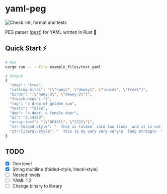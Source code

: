 # yaml-peg

![Check lint, format and tests](https://github.com/aofdev/yaml-peg/actions/workflows/main.yml/badge.svg)

PEG parser ([pest](https://pest.rs/)) for YAML written in Rust 🦀

## Quick Start ⚡️

```bash
# Run
cargo run -- --file example_files/test.yaml

# Output
{
  "xmas": "true",
  "calling-birds": "[\"huey\", \"dewey\", \"louie\", \"fred\"]",
  "birds": "[\"huey-2\", \"dewey-2\"]",
  "french-hens": "3",
  "ray": "a drop of golden sun",
  "test1": "false",
  "doe": "a deer, a female deer",
  "pi": "3.14159",
  "array-test": "[\"DFASf\", \"2222\"]",
  "str-folded-style": "  that is folded  into two lines  and it is not indented  into three lines\n",
  "str-literal-style": "  this is my very very very\n  long string\n  that is folded\n  into two lines\n  and it is not indented\n"
}
```

## TODO

- [x] One level
- [x] String multiline (folded-style, literal-style)
- [ ] Nested levels
- [ ] YAML 1.2
- [ ] Change binary to library
